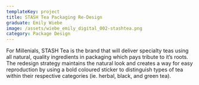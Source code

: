 ```yaml
---
templateKey: project
title: STASH Tea Packaging Re-Design
graduate: Emily Wiebe
image: /assets/wiebe_emily_digital_002-stashtea.png
category: Package Design
---
```

For Millenials, STASH Tea is the brand that will deliver specialty teas using all natural, quality ingredients in packaging which pays tribute to it’s roots. The redesign strategy maintains the natural look and creates a way for easy reproduction by using a bold coloured sticker to distinguish types of tea within their respective categories (ie. herbal, black, and green tea).
